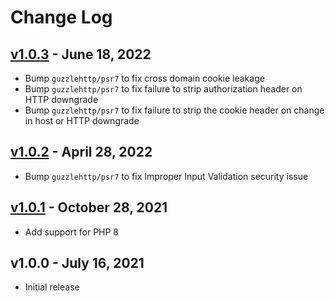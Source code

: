 # Change Log

## [v1.0.3](https://github.com/bryceandy/laravel-beem/compare/v1.0.2...v1.0.3) - June 18, 2022
* Bump `guzzlehttp/psr7` to fix cross domain cookie leakage
* Bump `guzzlehttp/psr7` to fix failure to strip authorization header on HTTP downgrade
* Bump `guzzlehttp/psr7` to fix failure to strip the cookie header on change in host or HTTP downgrade

## [v1.0.2](https://github.com/bryceandy/laravel-beem/compare/v1.0.1...v1.0.2) - April 28, 2022
* Bump `guzzlehttp/psr7` to fix Improper Input Validation security issue

## [v1.0.1](https://github.com/bryceandy/laravel-beem/compare/v1.0.0...v1.0.1) - October 28, 2021
* Add support for PHP 8

## v1.0.0 - July 16, 2021
  * Initial release
